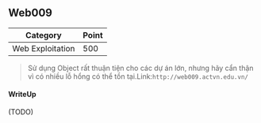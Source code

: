 ## Web009

| Category | Point |
| --- | --- |
| Web Exploitation | 500 |

> Sử dụng Object rất thuận tiện cho các dự án lớn, nhưng hãy cẩn thận vì có nhiều lỗ hổng có thể tồn tại.Link:`http://web009.actvn.edu.vn/` <br>

#### WriteUp

(TODO)
